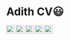  # Adith CV:smiley:


  
  

  <img align="left" alt="Adith's Linkdein" width="22px" src="https://cdn.jsdelivr.net/npm/simple-icons@v3/icons/linkedin.svg" />

  <img align="left" alt="Adith's Github" width="22px" src="https://cdn.jsdelivr.net/npm/simple-icons@v3/icons/github.svg" />

  <img align="left" alt="Adith's Instagram" width="22px" src="https://cdn.jsdelivr.net/npm/simple-icons@v3/icons/instagram.svg" />

  <img align="left" alt="Adith's Facebook" width="22px" src="https://cdn.jsdelivr.net/npm/simple-icons@v3/icons/facebook.svg" />

  <img align="left" alt="Adith's Medium" width="22px" src="https://cdn.jsdelivr.net/npm/simple-icons@v3/icons/medium.svg" />



<br/>
<br/>
